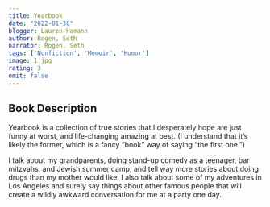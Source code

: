 ```yaml
---
title: Yearbook
date: "2022-01-30"
blogger: Lauren Hamann
author: Rogen, Seth
narrator: Rogen, Seth
tags: ['Nonfiction', 'Memoir', 'Humor']
image: 1.jpg
rating: 3
omit: false
---
```



## Book Description

Yearbook is a collection of true stories that I desperately hope are just funny at worst, and life-changing amazing at best. (I understand that it’s likely the former, which is a fancy “book” way of saying “the first one.”)

I talk about my grandparents, doing stand-up comedy as a teenager, bar mitzvahs, and Jewish summer camp, and tell way more stories about doing drugs than my mother would like. I also talk about some of my adventures in Los Angeles and surely say things about other famous people that will create a wildly awkward conversation for me at a party one day.
